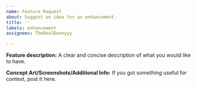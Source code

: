 ```yaml
---
name: Feature Request
about: Suggest an idea for an enhancement.
title: ''
labels: enhancement
assignees: TheRealDannyyy

---
```


**Feature description:**
A clear and concise description of what you would like to have.

**Concept Art/Screenshots/Additional Info:**
If you got something useful for context, post it here.
